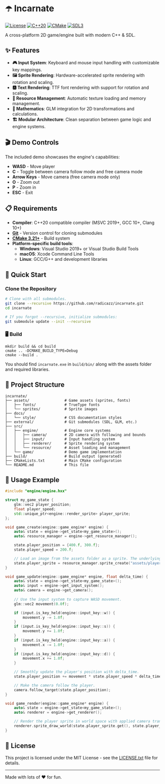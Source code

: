 # ☂️ Incarnate

[![License](https://img.shields.io/badge/license-MIT-blue.svg)](LICENSE.txt)
[![C++20](https://img.shields.io/badge/C%2B%2B-20-blue.svg)](https://en.cppreference.com/w/cpp/20)
[![CMake](https://img.shields.io/badge/CMake-3.21%2B-blue.svg)](https://cmake.org/)
[![SDL3](https://img.shields.io/badge/SDL-3.0-red.svg)](https://github.com/libsdl-org/SDL)

A cross-platform 2D game/engine built with modern C++ & SDL.

## ✨ Features

- **🎮 Input System**: Keyboard and mouse input handling with customizable key mappings.
- **🖼️ Sprite Rendering**: Hardware-accelerated sprite rendering with rotation and scaling.
- **🅰️ Text Rendering**: TTF font rendering with support for rotation and scaling.
- **🎨 Resource Management**: Automatic texture loading and memory management.
- **📐 Mathematics**: GLM integration for 2D transformations and calculations.
- **🏗️ Modular Architecture**: Clean separation between game logic and engine systems.

## 🎬 Demo Controls

The included demo showcases the engine's capabilities:

- **WASD** - Move player
- **C** - Toggle between camera follow mode and free camera mode
- **Arrow Keys** - Move camera (free camera mode only)
- **O** - Zoom out
- **P** - Zoom in
- **ESC** - Exit

## 📋 Requirements

- **Compiler**: C++20 compatible compiler (MSVC 2019+, GCC 10+, Clang 10+)
- **[Git](https://git-scm.com/downloads)** - Version control for cloning submodules
- **[CMake 3.21+](https://cmake.org/)** - Build system
- **Platform-specific build tools**:
  - **Windows**: Visual Studio 2019+ or Visual Studio Build Tools
  - **macOS**: Xcode Command Line Tools
  - **Linux**: GCC/G++ and development libraries

## 🚀 Quick Start

### Clone the Repository

```bash
# Clone with all submodules.
git clone --recursive https://github.com/radicazz/incarnate.git
cd incarnate

# If you forgot --recursive, initialize submodules:
git submodule update --init --recursive
```

### 🖥️ Build

```batch
mkdir build && cd build
cmake .. -DCMAKE_BUILD_TYPE=Debug
cmake --build .
```

You should find `incarnate.exe` in `build/bin/` along with the assets folder and required libraries.

## 📁 Project Structure

```text
incarnate/
├── assets/                # Game assets (sprites, fonts)
│   ├── fonts/             # TrueType fonts
│   └── sprites/           # Sprite images
├── docs/
│   └── style/             # CSS documentation styles
├── external/              # Git submodules (SDL, GLM, etc.)
├── src/
│   ├── engine/            # Engine core systems
│   │   ├── camera/        # 2D camera with following and bounds
│   │   ├── input/         # Input handling system
│   │   ├── renderer/      # Sprite rendering system
│   │   └── resource/      # Asset loading and management
│   └── game/              # Demo game implementation
├── build/                 # Build output (generated)
├── CMakeLists.txt         # Main CMake configuration
└── README.md              # This file
```

## 🎯 Usage Example

```cpp
#include "engine/engine.hxx"

struct my_game_state {
    glm::vec2 player_position;
    float player_speed;
    std::unique_ptr<engine::render_sprite> player_sprite;
};

void game_create(engine::game_engine* engine) {
    auto& state = engine->get_state<my_game_state>();
    auto& resource_manager = engine->get_resource_manager();

    state.player_position = {400.f, 300.f};
    state.player_speed = 200.f;

    // Load an image from the assets folder as a sprite. The underlying texture will be automatically managed.
    state.player_sprite = resource_manager.sprite_create("assets/player.png");
}

void game_update(engine::game_engine* engine, float delta_time) {
    auto& state = engine->get_state<my_game_state>();
    auto& input = engine->get_input_system();
    auto& camera = engine->get_camera();
    
    // Use the input system to capture WASD movement.
    glm::vec2 movement(0.0f);

    if (input.is_key_held(engine::input_key::w)) {
        movement.y -= 1.0f;
    }
    if (input.is_key_held(engine::input_key::s)) {
        movement.y += 1.0f;
    }
    if (input.is_key_held(engine::input_key::a)) {
        movement.x -= 1.0f;
    }
    if (input.is_key_held(engine::input_key::d)) {
        movement.x += 1.0f;
    }

    // Smoothly update the player's position with delta_time.
    state.player_position += movement * state.player_speed * delta_time;

    // Make the camera follow the player.
    camera.follow_target(state.player_position);
}

void game_render(engine::game_engine* engine) {
    auto& state = engine->get_state<my_game_state>();
    auto& renderer = engine->get_renderer();

    // Render the player sprite in world space with applied camera transforms.
    renderer.sprite_draw_world(state.player_sprite.get(), state.player_position);
}
```

## 📄 License

This project is licensed under the MIT License - see the [LICENSE.txt](LICENSE.txt) file for details.

---

Made with lots of ❤️ for fun.
